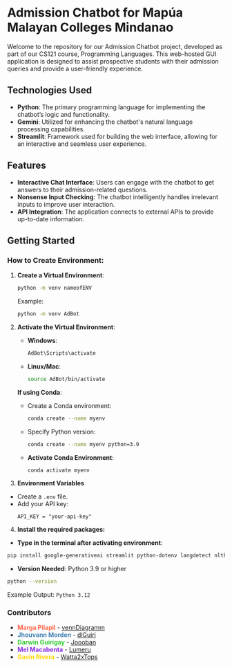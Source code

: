 # Admission Chatbot for Mapúa Malayan Colleges Mindanao

Welcome to the repository for our Admission Chatbot project, developed as part of our CS121 course, Programming Languages. This web-hosted GUI application is designed to assist prospective students with their admission queries and provide a user-friendly experience.

## Technologies Used

- **Python**: The primary programming language for implementing the chatbot’s logic and functionality.
- **Gemini**: Utilized for enhancing the chatbot's natural language processing capabilities.
- **Streamlit**: Framework used for building the web interface, allowing for an interactive and seamless user experience.

## Features

- **Interactive Chat Interface**: Users can engage with the chatbot to get answers to their admission-related questions.
- **Nonsense Input Checking**: The chatbot intelligently handles irrelevant inputs to improve user interaction.
- **API Integration**: The application connects to external APIs to provide up-to-date information.

## Getting Started

### How to Create Environment:

1. **Create a Virtual Environment**:
   ```bash
   python -m venv nameofENV
   ```
   Example:
   ```bash
   python -m venv AdBot
   ```

2. **Activate the Virtual Environment**:
   - **Windows**:
     ```bash
     AdBot\Scripts\activate
     ```
   - **Linux/Mac**:
     ```bash
     source AdBot/bin/activate
     ```

   **If using Conda**:
   - Create a Conda environment:
     ```bash
     conda create --name myenv
     ```
   - Specify Python version: 
     ```bash
     conda create --name myenv python=3.9
     ```

   - **Activate Conda Environment**:
     ```bash
     conda activate myenv
     ```
     
3. **Environment Variables**
- Create a `.env` file.
- Add your API key:
  ```
  API_KEY = "your-api-key"
  ```

4. **Install the required packages:**
- **Type in the terminal after activating environment**:
```bash
pip install google-generativeai streamlit python-dotenv langdetect nltk
```
- **Version Needed**: Python 3.9 or higher
```bash
python --version
```
Example Output: `Python 3.12`


### Contributors

- **<span style="color:#FF6347">Marga Pilapil</span>** - [vennDiagramm](https://github.com/vennDiagramm)
- **<span style="color:#4682B4">Jhouvann Morden</span>** - [dlGuiri](https://github.com/Joooban)
- **<span style="color:#32CD32">Darwin Guirigay</span>** - [Joooban](https://github.com/dlGuiri)
- **<span style="color:#8A2BE2">Mel Macabenta</span>** - [Lumeru](https://github.com/MeruMeru09)
- **<span style="color:#FFD700">Gavin Rivera</span>** - [Watta2xTops](https://github.com/Watta2xTops)
